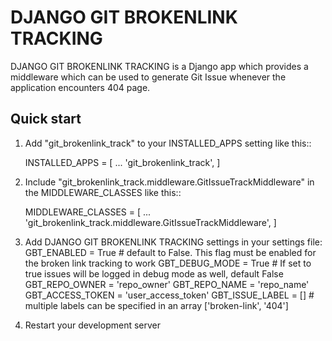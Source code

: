 # DJANGO GIT BROKENLINK TRACKING

DJANGO GIT BROKENLINK TRACKING is a Django app which provides a middleware which can be used to generate Git Issue whenever the application encounters 404 page.

## Quick start

1. Add "git_brokenlink_track" to your INSTALLED_APPS setting like this::

    INSTALLED_APPS = [
        ...
        'git_brokenlink_track',
    ]

2. Include "git_brokenlink_track.middleware.GitIssueTrackMiddleware" in the MIDDLEWARE_CLASSES like this::

    MIDDLEWARE_CLASSES = [
        ...
        'git_brokenlink_track.middleware.GitIssueTrackMiddleware',
    ]

3. Add DJANGO GIT BROKENLINK TRACKING settings in your settings file:
	GBT_ENABLED = True # default to False. This flag must be enabled for the broken link tracking to work
	GBT_DEBUG_MODE = True # If set to true issues will be logged in debug mode as well, default False
	GBT_REPO_OWNER = 'repo_owner'
	GBT_REPO_NAME = 'repo_name'
	GBT_ACCESS_TOKEN = 'user_access_token'
	GBT_ISSUE_LABEL = [] # multiple labels can be specified in an array ['broken-link', '404']

4. Restart your development server